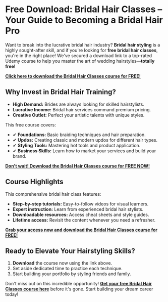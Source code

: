 # Free Download: Bridal Hair Classes – Your Guide to Becoming a Bridal Hair Pro

Want to break into the lucrative bridal hair industry? **Bridal hair styling** is a highly sought-after skill, and if you're looking for **free bridal hair classes**, you're in the right place! We've secured a download link to a top-rated Udemy course to help you master the art of wedding hairstyles—**totally free!**

[**Click here to download the Bridal Hair Classes course for FREE!**](https://udemywork.com/bridal-hair-classes)

## Why Invest in Bridal Hair Training?

*   **High Demand:** Brides are always looking for skilled hairstylists.
*   **Lucrative Income:** Bridal hair services command premium pricing.
*   **Creative Outlet:** Perfect your artistic talents with unique styles.

This free course covers:

*   ✔ **Foundations:** Basic braiding techniques and hair preparation.
*   ✔ **Updos:** Creating classic and modern updos for different hair types.
*   ✔ **Styling Tools:** Mastering hot tools and product application.
*   ✔ **Business Skills:** Learn how to market your services and build your brand.

[**Don't wait! Download the Bridal Hair Classes course for FREE NOW!**](https://udemywork.com/bridal-hair-classes)

## Course Highlights

This comprehensive bridal hair class features:

*   **Step-by-step tutorials:** Easy-to-follow videos for visual learners.
*   **Expert instruction:** Learn from experienced bridal hair stylists.
*   **Downloadable resources:** Access cheat sheets and style guides.
*   **Lifetime access:** Revisit the content whenever you need a refresher.

[**Grab your access now and download the Bridal Hair Classes course for FREE!**](https://udemywork.com/bridal-hair-classes)

## Ready to Elevate Your Hairstyling Skills?

1.  **Download** the course now using the link above.
2.  Set aside dedicated time to practice each technique.
3.  Start building your portfolio by styling friends and family.

Don't miss out on this incredible opportunity! **[Get your free Bridal Hair Classes course here](https://udemywork.com/bridal-hair-classes)** before it's gone. Start building your dream career today!
